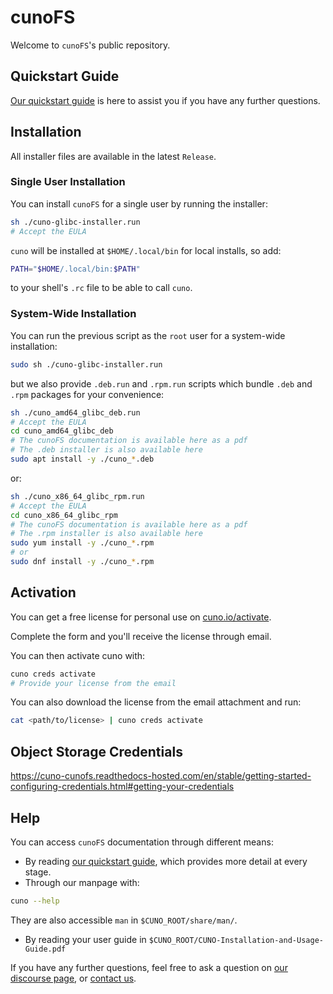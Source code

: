 # cunoFS

Welcome to `cunoFS`'s public repository.
   
## Quickstart Guide

[Our quickstart guide](https://cuno-cunofs.readthedocs-hosted.com/en/stable/getting-started-introduction.html) is here to assist you if you have any further questions.

## Installation
   
All installer files are available in the latest `Release`.

### Single User Installation

You can install `cunoFS` for a single user by running the installer:
```bash
sh ./cuno-glibc-installer.run
# Accept the EULA
```
`cuno` will be installed at `$HOME/.local/bin` for local installs, so add:
```bash
PATH="$HOME/.local/bin:$PATH"
```
to your shell's `.rc` file to be able to call `cuno`.

### System-Wide Installation

You can run the previous script as the `root` user for a system-wide installation:
```bash
sudo sh ./cuno-glibc-installer.run
```
but we also provide `.deb.run` and `.rpm.run` scripts which bundle `.deb` and `.rpm` packages for your convenience:
```bash
sh ./cuno_amd64_glibc_deb.run
# Accept the EULA
cd cuno_amd64_glibc_deb
# The cunoFS documentation is available here as a pdf
# The .deb installer is also available here
sudo apt install -y ./cuno_*.deb
```
or:
```bash
sh ./cuno_x86_64_glibc_rpm.run
# Accept the EULA
cd cuno_x86_64_glibc_rpm
# The cunoFS documentation is available here as a pdf
# The .rpm installer is also available here
sudo yum install -y ./cuno_*.rpm
# or
sudo dnf install -y ./cuno_*.rpm
```


## Activation

You can get a free license for personal use on [cuno.io/activate](https://cuno.io/activate).

Complete the form and you'll receive the license through email.

You can then activate cuno with:
```bash
cuno creds activate
# Provide your license from the email
```

You can also download the license from the email attachment and run:
```bash
cat <path/to/license> | cuno creds activate
```


## Object Storage Credentials

https://cuno-cunofs.readthedocs-hosted.com/en/stable/getting-started-configuring-credentials.html#getting-your-credentials

   
## Help

You can access `cunoFS` documentation through different means:
- By reading [our quickstart guide](https://cuno-cunofs.readthedocs-hosted.com/en/stable/getting-started-introduction.html), which provides more detail at every stage.
- Through our manpage with:
```bash
cuno --help
```
They are also accessible `man` in `$CUNO_ROOT/share/man/`.
- By reading your user guide in `$CUNO_ROOT/CUNO-Installation-and-Usage-Guide.pdf`

If you have any further questions, feel free to ask a question on [our discourse page](https://discourse.cuno.io/), or [contact us](https://cuno.io/contact-us/).
